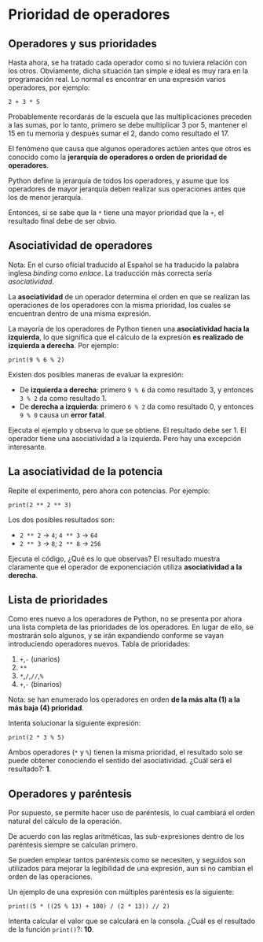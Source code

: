 # Prioridad de operadores

## Operadores y sus prioridades

Hasta ahora, se ha tratado cada operador como si no tuviera relación con los otros. Obviamente, dicha situación tan simple e ideal es muy rara en la programación real. Lo normal es encontrar en una expresión varios operadores, por ejemplo:

```
2 + 3 * 5
```

Probablemente recordarás de la escuela que las multiplicaciones preceden a las sumas, por lo tanto,  primero se debe multiplicar 3 por 5, mantener el 15 en tu memoria y después sumar el 2, dando como resultado el 17.

El fenómeno que causa que algunos operadores actúen antes que otros es conocido como la **jerarquía de operadores o orden de prioridad de operadores**.

Python define la jerarquía de todos los operadores, y asume que los operadores de mayor jerarquía deben realizar sus operaciones antes que los de menor jerarquía.

Entonces, si se sabe que la `*` tiene una mayor prioridad que la `+`, el resultado final debe de ser obvio.

## Asociatividad de operadores

Nota: En el curso oficial traducido al Español se ha traducido la palabra inglesa *binding* como *enlace*. La traducción más correcta sería *asociatividad*.

La **asociatividad** de un operador determina el orden en que se realizan las operaciones de los operadores con la misma prioridad, los cuales se encuentran dentro de una misma expresión.

La mayoría de los operadores de Python tienen una **asociatividad hacia la izquierda**, lo que significa que el cálculo de la expresión **es realizado de izquierda a derecha**. Por ejemplo:

```
print(9 % 6 % 2)
```

Existen dos posibles maneras de evaluar la expresión:

* De **izquierda a derecha**: primero `9 % 6` da como resultado 3, y entonces `3 % 2` da como resultado 1.
* De **derecha a izquierda**: primero `6 % 2` da como resultado 0, y entonces `9 % 0` causa un **error fatal**.

Ejecuta el ejemplo y observa lo que se obtiene. El resultado debe ser 1. El operador tiene una asociatividad a la izquierda. Pero hay una excepción interesante.

## La asociatividad de la potencia

Repite el experimento, pero ahora con potencias. Por ejemplo:

```
print(2 ** 2 ** 3)
```

Los dos posibles resultados son:

* `2 ** 2` → `4`; `4 ** 3` → `64`
* `2 ** 3` → `8`; `2 ** 8` → `256`


Ejecuta el código, ¿Qué es lo que observas? El resultado muestra claramente que el operador de exponenciación utiliza **asociatividad a la derecha**.

## Lista de prioridades

Como eres nuevo a los operadores de Python, no se presenta por ahora una lista completa de las prioridades de los operadores. En lugar de ello, se mostrarán solo algunos, y se irán expandiendo conforme se vayan introduciendo operadores nuevos. Tabla de prioridades:

1. `+`,`-` (unarios)
2. `**`
3. `*`,`/`,`//`,`%`
4. `+`,`-` (binarios)

Nota: se han enumerado los operadores en orden **de la más alta (1) a la más baja (4) prioridad**.

Intenta solucionar la siguiente expresión:

```
print(2 * 3 % 5)
```

Ambos operadores (`*` y `%`) tienen la misma prioridad, el resultado solo se puede obtener conociendo el sentido del asociatividad. ¿Cuál será el resultado?: **1**.

## Operadores y paréntesis

Por supuesto, se permite hacer uso de paréntesis, lo cual cambiará el orden natural del cálculo de la operación.

De acuerdo con las reglas aritméticas, las sub-expresiones dentro de los paréntesis siempre se calculan primero.

Se pueden emplear tantos paréntesis como se necesiten, y seguidos son utilizados para mejorar la legibilidad de una expresión, aun si no cambian el orden de las operaciones.

Un ejemplo de una expresión con múltiples paréntesis es la siguiente:

```
print((5 * ((25 % 13) + 100) / (2 * 13)) // 2)
```

Intenta calcular el valor que se calculará en la consola. ¿Cuál es el resultado de la función `print()`?: **10**.

